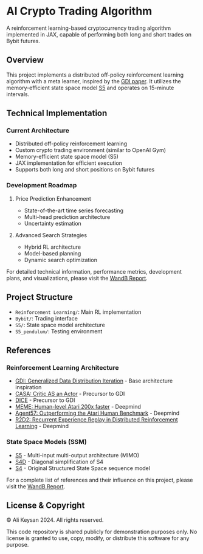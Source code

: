 # AI Crypto Trading Algorithm
A reinforcement learning-based cryptocurrency trading algorithm implemented in JAX, capable of performing both long and short trades on Bybit futures.


## Overview
This project implements a distributed off-policy reinforcement learning algorithm with a meta learner, inspired by the [GDI paper](https://arxiv.org/pdf/2206.03192). It utilizes the memory-efficient state space model [S5](https://arxiv.org/pdf/2208.04933) and operates on 15-minute intervals.


## Technical Implementation

### Current Architecture
- Distributed off-policy reinforcement learning
- Custom crypto trading environment (similar to OpenAI Gym)
- Memory-efficient state space model (S5)
- JAX implementation for efficient execution
- Supports both long and short positions on Bybit futures

### Development Roadmap
1. Price Prediction Enhancement
   - State-of-the-art time series forecasting
   - Multi-head prediction architecture
   - Uncertainty estimation

2. Advanced Search Strategies
   - Hybrid RL architecture
   - Model-based planning
   - Dynamic search optimization

For detailed technical information, performance metrics, development plans, and visualizations, please visit the [WandB Report](https://api.wandb.ai/links/ghostkiller2070/dfrptapm).


## Project Structure
- `Reinforcement Learning/`: Main RL implementation
- `Bybit/`: Trading interface
- `S5/`: State space model architecture
- `S5_pendulum/`: Testing environment


## References

### Reinforcement Learning Architecture
- [GDI: Generalized Data Distribution Iteration](https://arxiv.org/pdf/2206.03192) - Base architecture inspiration
- [CASA: Critic AS an Actor](https://arxiv.org/pdf/2105.03923) - Precursor to GDI
- [DICE](https://arxiv.org/pdf/2106.00707) - Precursor to GDI
- [MEME: Human-level Atari 200x faster](https://arxiv.org/pdf/2209.07550) - Deepmind
- [Agent57: Outperforming the Atari Human Benchmark](https://arxiv.org/pdf/2003.13350) - Deepmind
- [R2D2: Recurrent Experience Replay in Distributed Reinforcement Learning](https://openreview.net/pdf?id=r1lyTjAqYX) - Deepmind


### State Space Models (SSM)
- [S5](https://arxiv.org/pdf/2208.04933) - Multi-input multi-output architecture (MIMO)
- [S4D](https://arxiv.org/pdf/2206.11893) - Diagonal simplification of S4
- [S4](https://arxiv.org/pdf/2111.00396) - Original Structured State Space sequence model

For a complete list of references and their influence on this project, please visit the [WandB Report](https://api.wandb.ai/links/ghostkiller2070/dfrptapm).


## License & Copyright
© Ali Keysan 2024. All rights reserved.

This code repository is shared publicly for demonstration purposes only. 
No license is granted to use, copy, modify, or distribute this software for any purpose.
